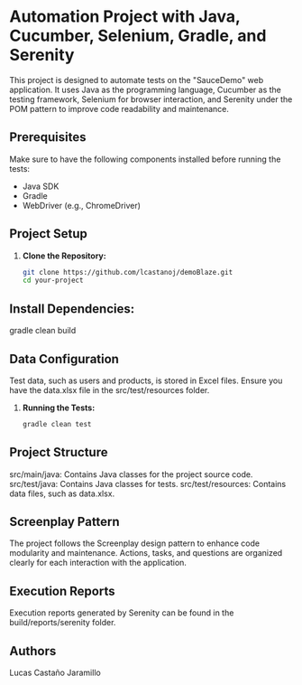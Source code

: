 # Automation Project with Java, Cucumber, Selenium, Gradle, and Serenity
This project is designed to automate tests on the "SauceDemo" web application. It uses Java as the programming language, Cucumber as the testing framework, Selenium for browser interaction, and Serenity under the POM pattern to improve code readability and maintenance.

## Prerequisites
Make sure to have the following components installed before running the tests:

- Java SDK
- Gradle
- WebDriver (e.g., ChromeDriver)

## Project Setup
1. **Clone the Repository:**
   ```bash
   git clone https://github.com/lcastanoj/demoBlaze.git
   cd your-project

## Install Dependencies:
gradle clean build

## Data Configuration
Test data, such as users and products, is stored in Excel files. Ensure you have the data.xlsx file in the src/test/resources folder.

1. **Running the Tests:**
   ```bash
   gradle clean test

## Project Structure
src/main/java: Contains Java classes for the project source code.
src/test/java: Contains Java classes for tests.
src/test/resources: Contains data files, such as data.xlsx.

## Screenplay Pattern
The project follows the Screenplay design pattern to enhance code modularity and maintenance. Actions, tasks, and questions are organized clearly for each interaction with the application.

## Execution Reports
Execution reports generated by Serenity can be found in the build/reports/serenity folder. 

## Authors 
Lucas Castaño Jaramillo
